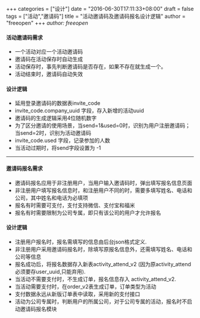 +++
categories = ["设计"]
date = "2016-06-30T17:11:33+08:00"
draft = false
tags = ["活动","邀请码"]
title = "活动邀请码及邀请码报名设计逻辑"
author = "freeopen"
+++
*author: freeopen*

#### 活动邀请码需求

- 一个活动对应一个活动邀请码
- 邀请码在活动保存时自动生成
- 活动保存时，事先判断邀请码是否存在，如果不存在就生成一个。
- 活动结束时，邀请码自动失效

#### 设计逻辑

- 延用登录邀请码的数据表invite_code
- invite_code.company_uuid 字段，存入新增的活动uuid
- 邀请码的生成逻辑采用4位随机数字
- 为了区分邀请的使用场景，当send=1&used=0时，识别为用户注册邀请码；当send=2时，识别为活动邀请码
- invite_code.used 字段，记录参加的人数
- 当活动过期时，将send字段设置为 -1

---

#### 邀请码报名需求

- 邀请码报名应用于非注册用户，当用户输入邀请码时，弹出填写报名信息页面
- 非注册用户填写报名信息时，和注册用户不同的时，需要多填写姓名、电话和公司，其中姓名和电话为必填项
- 报名有时需要可支付，支付支持微信、支付宝和福米
- 报名有时需要限制为公司专属，即只有该公司的用户才允许报名

#### 设计逻辑

- 注册用户报名时，报名需填写的信息由后台json格式定义.
- 非注册用户采用邀请码报名时，除填写原报名信息外，还需填写姓名、电话和公司等信息
- 报名成功后，将报名数据存入新表activity_attend_v2 (因为原activity_attend必须要存user_uuid,只能弃用).
- 当活动不需要支付时，不生成订单，报名信息存入 activity_attend_v2.
- 当活动需要支付时，在order_v2表生成订单，订单类型为活动
- 支付数据永远从新版订单表中读取，采用新的支付接口
- 活动为公司专属时，判断用户的所属公司，对于公司专属的活动，报名时不启动邀请码报名模块

